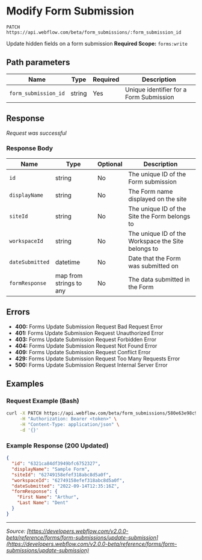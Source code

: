 # Modify Form Submission

```
PATCH https://api.webflow.com/beta/form_submissions/:form_submission_id
```

Update hidden fields on a form submission
**Required Scope:** `forms:write`


## Path parameters

| Name | Type | Required | Description |
|---|---|---|---|
| `form_submission_id` | string | Yes | Unique identifier for a Form Submission |




## Response

_Request was successful_

### Response Body

| Name | Type | Optional | Description |
|---|---|---|---|
| `id` | string | No | The unique ID of the Form submission |
| `displayName` | string | No | The Form name displayed on the site |
| `siteId` | string | No | The unique ID of the Site the Form belongs to |
| `workspaceId` | string | No | The unique ID of the Workspace the Site belongs to |
| `dateSubmitted` | datetime | No | Date that the Form was submitted on |
| `formResponse` | map from strings to any | No | The data submitted in the Form |




## Errors

* **400:** Forms Update Submission Request Bad Request Error
* **401:** Forms Update Submission Request Unauthorized Error
* **403:** Forms Update Submission Request Forbidden Error
* **404:** Forms Update Submission Request Not Found Error
* **409:** Forms Update Submission Request Conflict Error
* **429:** Forms Update Submission Request Too Many Requests Error
* **500:** Forms Update Submission Request Internal Server Error




## Examples

### Request Example (Bash)

```bash
curl -X PATCH https://api.webflow.com/beta/form_submissions/580e63e98c9a982ac9b8b741 \
     -H "Authorization: Bearer <token>" \
     -H "Content-Type: application/json" \
     -d '{}'
```

### Example Response (200 Updated)

```json
{
  "id": "6321ca84df3949bfc6752327",
  "displayName": "Sample Form",
  "siteId": "62749158efef318abc8d5a0f",
  "workspaceId": "62749158efef318abc8d5a0f",
  "dateSubmitted": "2022-09-14T12:35:16Z",
  "formResponse": {
    "First Name": "Arthur",
    "Last Name": "Dent"
  }
}
```


---
*Source: [https://developers.webflow.com/v2.0.0-beta/reference/forms/form-submissions/update-submission](https://developers.webflow.com/v2.0.0-beta/reference/forms/form-submissions/update-submission)*